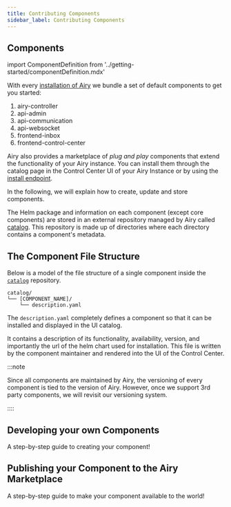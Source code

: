 ```yaml
---
title: Contributing Components
sidebar_label: Contributing Components
---
```


## Components

import ComponentDefinition from '../getting-started/componentDefinition.mdx'

<ComponentDefinition/>

With every [installation of Airy](../getting-started/installation/introduction.md) we bundle a set of default components to get you started:

1. airy-controller
2. api-admin
3. api-communication
4. api-websocket
5. frontend-inbox
6. frontend-control-center

Airy also provides a marketplace of _plug and play_ components that extend the functionality of your Airy instance.
You can install them through the catalog page in the Control Center UI of your Airy Instance or by using the [install endpoint](../api/endpoints/components.md#install).

In the following, we will explain how to create, update and store components.

The Helm package and information on each component (except core components) are stored in an external repository managed by Airy called [catalog](https://github.com/airyhq/catalog).
This repository is made up of directories where each directory contains a component's metadata.

## The Component File Structure

Below is a model of the file structure of a single component inside the [`catalog`](https://github.com/airyhq/catalog) repository.

```
catalog/
└── [COMPONENT_NAME]/
    └── description.yaml
```

The `description.yaml` completely defines a component so that it can be installed and displayed in the UI catalog.

It contains a description of its functionality, availability, version, and importantly the url of the helm chart used for installation.
This file is written by the component maintainer and rendered into the UI of the Control Center.

:::note

Since all components are maintained by Airy, the versioning of every component is tied to the version of Airy.
However, once we support 3rd party components, we will revisit our versioning system.

::::

## Developing your own Components

A step-by-step guide to creating your component!

## Publishing your Component to the Airy Marketplace

A step-by-step guide to make your component available to the world!
